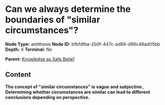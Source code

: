 # Can we always determine the boundaries of "similar circumstances"?

**Node Type:** antithesis
**Node ID:** bfbfdfbe-2b0f-447c-ad89-d96c48ad05bb
**Depth:** 4
**Terminal:** No

**Parent:** [Knowledge as Safe Belief](knowledge-as-safe-belief-synthesis-12197f2f-4452-4dfc-962f-79c34ef8ef65.md)

## Content

**The concept of "similar circumstances" is vague and subjective.**, **Determining whether circumstances are similar can lead to different conclusions depending on perspective.**
